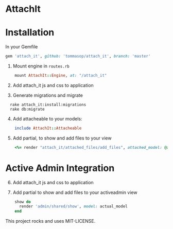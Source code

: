 # AttachIt

Installation
============

In your Gemfile
```ruby
gem 'attach_it', github: 'tommasop/attach_it', branch: 'master'
```

1. Mount engine in `routes.rb`
```ruby
    mount AttachIt::Engine, at: "/attach_it"
```
2. Add attach_it js and css to application


3. Generate migrations and migrate 
```shell
  rake attach_it:install:migrations
  rake db:migrate
```

4. Add attacheable to your models:
```ruby
    include AttachIt::Attacheable
```

5. Add partial, to show and add files to your view
```ruby
    <%= render "attach_it/attached_files/add_files", attached_model: @actual_model  %>
```

Active Admin Integration
============

6. Add attach_it js and css to application

7. Add partial to show and add files to your activeadmin view

```ruby
    show do
      render 'admin/shared/show', model: actual_model
    end 
```

This project rocks and uses MIT-LICENSE.
